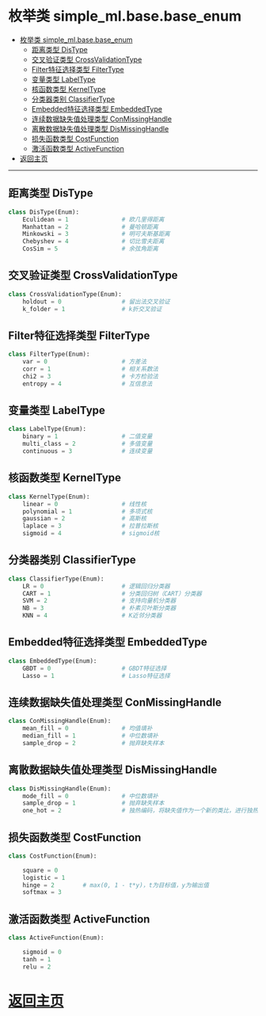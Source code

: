 # 枚举类 simple_ml.base.base_enum

- [枚举类 simple_ml.base.base_enum](#%E6%9E%9A%E4%B8%BE%E7%B1%BB-simplemlbasebaseenum)
    - [距离类型 DisType](#%E8%B7%9D%E7%A6%BB%E7%B1%BB%E5%9E%8B-distype)
    - [交叉验证类型 CrossValidationType](#%E4%BA%A4%E5%8F%89%E9%AA%8C%E8%AF%81%E7%B1%BB%E5%9E%8B-crossvalidationtype)
    - [Filter特征选择类型 FilterType](#filter%E7%89%B9%E5%BE%81%E9%80%89%E6%8B%A9%E7%B1%BB%E5%9E%8B-filtertype)
    - [变量类型 LabelType](#%E5%8F%98%E9%87%8F%E7%B1%BB%E5%9E%8B-labeltype)
    - [核函数类型 KernelType](#%E6%A0%B8%E5%87%BD%E6%95%B0%E7%B1%BB%E5%9E%8B-kerneltype)
    - [分类器类别 ClassifierType](#%E5%88%86%E7%B1%BB%E5%99%A8%E7%B1%BB%E5%88%AB-classifiertype)
    - [Embedded特征选择类型 EmbeddedType](#embedded%E7%89%B9%E5%BE%81%E9%80%89%E6%8B%A9%E7%B1%BB%E5%9E%8B-embeddedtype)
    - [连续数据缺失值处理类型 ConMissingHandle](#%E8%BF%9E%E7%BB%AD%E6%95%B0%E6%8D%AE%E7%BC%BA%E5%A4%B1%E5%80%BC%E5%A4%84%E7%90%86%E7%B1%BB%E5%9E%8B-conmissinghandle)
    - [离散数据缺失值处理类型 DisMissingHandle](#%E7%A6%BB%E6%95%A3%E6%95%B0%E6%8D%AE%E7%BC%BA%E5%A4%B1%E5%80%BC%E5%A4%84%E7%90%86%E7%B1%BB%E5%9E%8B-dismissinghandle)
    - [损失函数类型 CostFunction](#%E6%8D%9F%E5%A4%B1%E5%87%BD%E6%95%B0%E7%B1%BB%E5%9E%8B-costfunction)
    - [激活函数类型 ActiveFunction](#%E6%BF%80%E6%B4%BB%E5%87%BD%E6%95%B0%E7%B1%BB%E5%9E%8B-activefunction)
- [返回主页](#%E8%BF%94%E5%9B%9E%E4%B8%BB%E9%A1%B5)

* * *

## 距离类型 DisType

```python
class DisType(Enum):
    Eculidean = 1               # 欧几里得距离
    Manhattan = 2               # 曼哈顿距离
    Minkowski = 3               # 明可夫斯基距离
    Chebyshev = 4               # 切比雪夫距离
    CosSim = 5                  # 余弦角距离
```


## 交叉验证类型 CrossValidationType

```python
class CrossValidationType(Enum):
    holdout = 0                 # 留出法交叉验证
    k_folder = 1                # k折交叉验证
```

## Filter特征选择类型 FilterType

```python
class FilterType(Enum):
    var = 0                     # 方差法
    corr = 1                    # 相关系数法 
    chi2 = 3                    # 卡方检验法
    entropy = 4                 # 互信息法
```

## 变量类型 LabelType

```python
class LabelType(Enum):
    binary = 1                  # 二值变量
    multi_class = 2             # 多值变量
    continuous = 3              # 连续变量
```

## 核函数类型 KernelType

```python
class KernelType(Enum):
    linear = 0                  # 线性核
    polynomial = 1              # 多项式核
    gaussian = 2                # 高斯核
    laplace = 3                 # 拉普拉斯核
    sigmoid = 4                 # sigmoid核
```

## 分类器类别 ClassifierType

```python
class ClassifierType(Enum):
    LR = 0                      # 逻辑回归分类器
    CART = 1                    # 分类回归树（CART）分类器
    SVM = 2                     # 支持向量机分类器
    NB = 3                      # 朴素贝叶斯分类器
    KNN = 4                     # K近邻分类器
```

## Embedded特征选择类型 EmbeddedType

```python
class EmbeddedType(Enum):
    GBDT = 0                    # GBDT特征选择
    Lasso = 1                   # Lasso特征选择
```

## 连续数据缺失值处理类型 ConMissingHandle

```python
class ConMissingHandle(Enum):
    mean_fill = 0               # 均值填补
    median_fill = 1             # 中位数填补
    sample_drop = 2             # 抛弃缺失样本
```

## 离散数据缺失值处理类型 DisMissingHandle

```python
class DisMissingHandle(Enum):
    mode_fill = 0               # 中位数填补
    sample_drop = 1             # 抛弃缺失样本
    one_hot = 2                 # 独热编码，将缺失值作为一个新的类比，进行独热编码
```

## 损失函数类型 CostFunction

```python
class CostFunction(Enum):

    square = 0
    logistic = 1
    hinge = 2        # max(0, 1 - t*y)，t为目标值，y为输出值
    softmax = 3
```

## 激活函数类型 ActiveFunction

```python
class ActiveFunction(Enum):

    sigmoid = 0
    tanh = 1
    relu = 2
```

# [返回主页](../../index.md)

